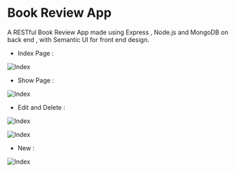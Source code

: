 # Book Review App
A RESTful Book Review App made using Express , Node.js and MongoDB on back end , with Semantic UI for front end design.

* Index Page : 

![Index](https://github.com/IronVenom/RESTful-Book-Review-App/blob/master/assets/Index.png)

* Show Page :

![Index](https://github.com/IronVenom/RESTful-Book-Review-App/blob/master/assets/Show.png)

* Edit and Delete : 

![Index](https://github.com/IronVenom/RESTful-Book-Review-App/blob/master/assets/Edit%20and%20Delete.png)

![Index](https://github.com/IronVenom/RESTful-Book-Review-App/blob/master/assets/Update.png)

* New :

![Index](https://github.com/IronVenom/RESTful-Book-Review-App/blob/master/assets/New.png)

